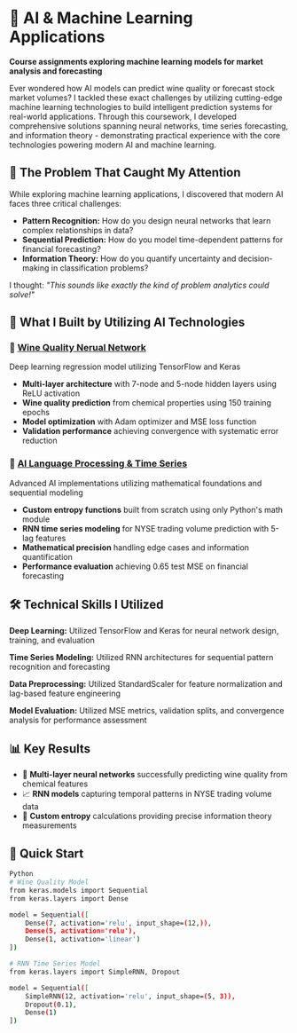 # 🧠 AI & Machine Learning Applications
**Course assignments exploring machine learning models for market analysis and forecasting**

Ever wondered how AI models can predict wine quality or forecast stock market volumes? I tackled these exact challenges by utilizing cutting-edge machine learning technologies to build intelligent prediction systems for real-world applications.
Through this coursework, I developed comprehensive solutions spanning neural networks, time series forecasting, and information theory - demonstrating practical experience with the core technologies powering modern AI and machine learning.

## 🎯 The Problem That Caught My Attention

While exploring machine learning applications, I discovered that modern AI faces three critical challenges:
- **Pattern Recognition:** How do you design neural networks that learn complex relationships in data?
- **Sequential Prediction:** How do you model time-dependent patterns for financial forecasting?
- **Information Theory:** How do you quantify uncertainty and decision-making in classification problems?

I thought: *"This sounds like exactly the kind of problem analytics could solve!"*

## 🚀 What I Built by Utilizing AI Technologies

### 🍷 [Wine Quality Nerual Network](https://github.com/MThompson384/Artificial-Intelligence/blob/main/AI_Python_Functions_%26_DL_for_Regression.ipynb)
Deep learning regression model utilizing TensorFlow and Keras
- **Multi-layer architecture** with 7-node and 5-node hidden layers using ReLU activation
- **Wine quality prediction** from chemical properties using 150 training epochs
- **Model optimization** with Adam optimizer and MSE loss function
- **Validation performance** achieving convergence with systematic error reduction

### 🧮 [AI Language Processing & Time Series](https://github.com/MThompson384/Big-Data/blob/main/Assignment%201-%20Retrieving%20data%20from%20an%20AP.ipynb)
Advanced AI implementations utilizing mathematical foundations and sequential modeling
- **Custom entropy functions** built from scratch using only Python's math module
- **RNN time series modeling** for NYSE trading volume prediction with 5-lag features
- **Mathematical precision** handling edge cases and information quantification
- **Performance evaluation** achieving 0.65 test MSE on financial forecasting

## 🛠️ Technical Skills I Utilized

**Deep Learning:** Utilized TensorFlow and Keras for neural network design, training, and evaluation

**Time Series Modeling:** Utilized RNN architectures for sequential pattern recognition and forecasting

**Data Preprocessing:** Utilized StandardScaler for feature normalization and lag-based feature engineering

**Model Evaluation:** Utilized MSE metrics, validation splits, and convergence analysis for performance assessment

## 📊 Key Results

- 🎯 **Multi-layer neural networks** successfully predicting wine quality from chemical features
- 📈 **RNN models** capturing temporal patterns in NYSE trading volume data
- 🔬 **Custom entropy** calculations providing precise information theory measurements

## 🚀 Quick Start

```bash
Python
# Wine Quality Model
from keras.models import Sequential
from keras.layers import Dense

model = Sequential([
    Dense(7, activation='relu', input_shape=(12,)),
    Dense(5, activation='relu'),
    Dense(1, activation='linear')
])

# RNN Time Series Model
from keras.layers import SimpleRNN, Dropout

model = Sequential([
    SimpleRNN(12, activation='relu', input_shape=(5, 3)),
    Dropout(0.1),
    Dense(1)
])
